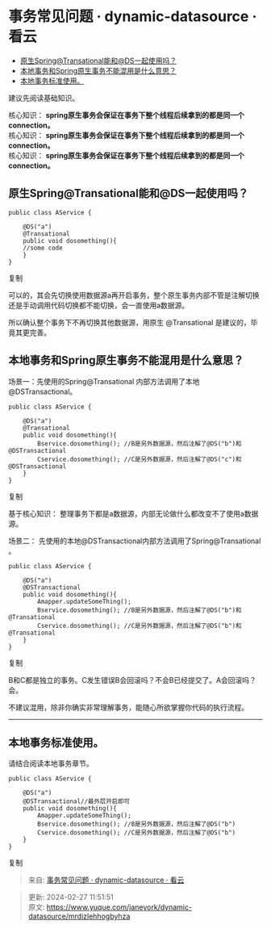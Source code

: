 # 事务常见问题 · dynamic-datasource · 看云

+ [原生Spring@Transational能和@DS一起使用吗？](https://www.kancloud.cn/tracy5546/dynamic-datasource/2311847#SpringTransationalDS_8)
+ [本地事务和Spring原生事务不能混用是什么意思？](https://www.kancloud.cn/tracy5546/dynamic-datasource/2311847#Spring_24)
+ [本地事务标准使用。](https://www.kancloud.cn/tracy5546/dynamic-datasource/2311847#_63)

建议先阅读基础知识。

核心知识： **spring原生事务会保证在事务下整个线程后续拿到的都是同一个connection。**  
核心知识： **spring原生事务会保证在事务下整个线程后续拿到的都是同一个connection。**  
核心知识： **spring原生事务会保证在事务下整个线程后续拿到的都是同一个connection。**

## 原生Spring@Transational能和@DS一起使用吗？
```plain
public class AService {
    
    @DS("a")
    @Transational
    public void dosomething(){
    //some code
    }
}
```

复制

可以的，其会先切换使用数据源a再开启事务，整个原生事务内部不管是注解切换还是手动调用代码切换都不能切换，会一直使用a数据源。

所以确认整个事务下不再切换其他数据源，用原生 @Transational 是建议的，毕竟其更完善。

## 本地事务和Spring原生事务不能混用是什么意思？
场景一：先使用的Spring@Transational 内部方法调用了本地@DSTransactional。

```plain
public class AService {
    
    @DS("a")
    @Transational
    public void dosomething(){
        Bservice.dosomething(); //B是另外数据源，然后注解了@DS("b")和@DSTransactional
        Cservice.dosomething(); //C是另外数据源，然后注解了@DS("c")和@DSTransactional
    }
}
```

复制

基于核心知识： 整理事务下都是a数据源，内部无论做什么都改变不了使用a数据源。

场景二： 先使用的本地@DSTransactional内部方法调用了Spring@Transational 。

```plain
public class AService {
    
    @DS("a")
    @DSTransactional
    public void dosomething(){
        Amapper.updateSomeThing();
        Bservice.dosomething(); //B是另外数据源，然后注解了@DS("b")和@Transational
        Cservice.dosomething(); //C是另外数据源，然后注解了@DS("b")和@Transational
    }
}
```

复制

B和C都是独立的事务。C发生错误B会回滚吗？不会B已经提交了。A会回滚吗？会。

不建议混用，除非你确实非常理解事务，能随心所欲掌握你代码的执行流程。

---

## 本地事务标准使用。
请结合阅读本地事务章节。

```plain
public class AService {
    
    @DS("a")
    @DSTransactional//最外层开启即可
    public void dosomething(){
        Amapper.updateSomeThing();
        Bservice.dosomething(); //B是另外数据源，然后注解了@DS("b")
        Cservice.dosomething(); //C是另外数据源，然后注解了@DS("b")
    }
}
```

复制  


> 来自: [事务常见问题 · dynamic-datasource · 看云](https://www.kancloud.cn/tracy5546/dynamic-datasource/2311847)
>



> 更新: 2024-02-27 11:51:51  
> 原文: <https://www.yuque.com/janeyork/dynamic-datasource/mrdizlehhogbyhza>
